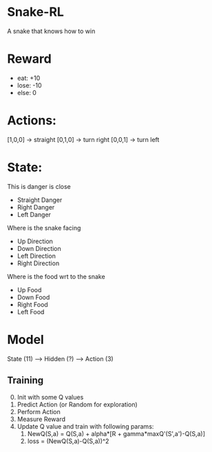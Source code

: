# Snake-RL
A snake that knows how to win

# Reward
- eat: +10
- lose: -10
- else: 0

# Actions:
[1,0,0] -> straight
[0,1,0] -> turn right
[0,0,1] -> turn left

# State:

This is danger is close
- Straight Danger
- Right Danger
- Left Danger

Where is the snake facing
- Up Direction
- Down Direction
- Left Direction
- Right Direction

Where is the food wrt to the snake
- Up Food
- Down Food
- Right Food
- Left Food

# Model 
State (11) --> Hidden (?) --> Action (3)  

## Training
0. Init with some Q values
1. Predict Action (or Random for exploration)
2. Perform Action
3. Measure Reward
4. Update Q value and train with following params:
    1. NewQ(S,a) = Q(S,a) + alpha*[R + gamma*maxQ'(S',a')-Q(S,a)]
    2. loss = (NewQ(S,a)-Q(S,a))^2
